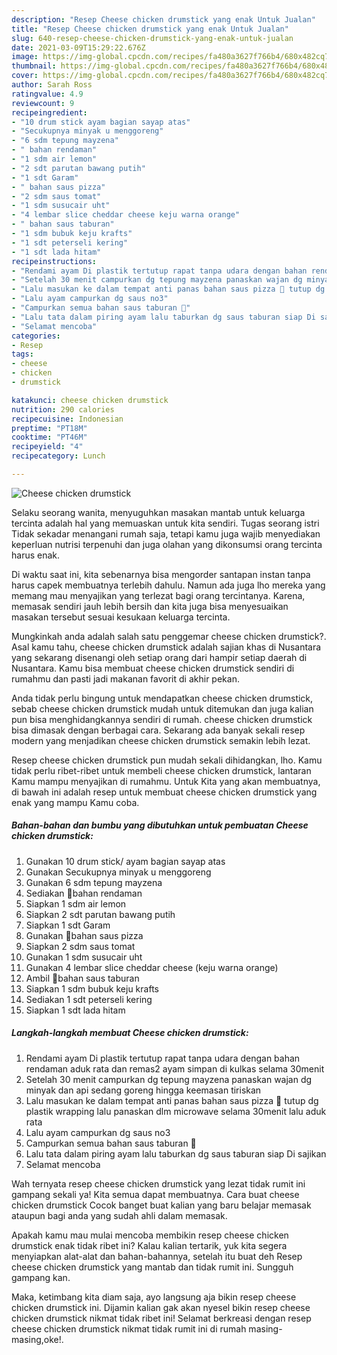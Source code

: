 ```yaml
---
description: "Resep Cheese chicken drumstick yang enak Untuk Jualan"
title: "Resep Cheese chicken drumstick yang enak Untuk Jualan"
slug: 640-resep-cheese-chicken-drumstick-yang-enak-untuk-jualan
date: 2021-03-09T15:29:22.676Z
image: https://img-global.cpcdn.com/recipes/fa480a3627f766b4/680x482cq70/cheese-chicken-drumstick-foto-resep-utama.jpg
thumbnail: https://img-global.cpcdn.com/recipes/fa480a3627f766b4/680x482cq70/cheese-chicken-drumstick-foto-resep-utama.jpg
cover: https://img-global.cpcdn.com/recipes/fa480a3627f766b4/680x482cq70/cheese-chicken-drumstick-foto-resep-utama.jpg
author: Sarah Ross
ratingvalue: 4.9
reviewcount: 9
recipeingredient:
- "10 drum stick ayam bagian sayap atas"
- "Secukupnya minyak u menggoreng"
- "6 sdm tepung mayzena"
- " bahan rendaman"
- "1 sdm air lemon"
- "2 sdt parutan bawang putih"
- "1 sdt Garam"
- " bahan saus pizza"
- "2 sdm saus tomat"
- "1 sdm susucair uht"
- "4 lembar slice cheddar cheese keju warna orange"
- " bahan saus taburan"
- "1 sdm bubuk keju krafts"
- "1 sdt peterseli kering"
- "1 sdt lada hitam"
recipeinstructions:
- "Rendami ayam Di plastik tertutup rapat tanpa udara dengan bahan rendaman aduk rata dan remas2 ayam simpan di kulkas selama 30menit"
- "Setelah 30 menit campurkan dg tepung mayzena panaskan wajan dg minyak dan api sedang goreng hingga keemasan tiriskan"
- "Lalu masukan ke dalam tempat anti panas bahan saus pizza 🍕 tutup dg plastik wrapping lalu panaskan dlm microwave selama 30menit lalu aduk rata"
- "Lalu ayam campurkan dg saus no3"
- "Campurkan semua bahan saus taburan 🥄"
- "Lalu tata dalam piring ayam lalu taburkan dg saus taburan siap Di sajikan"
- "Selamat mencoba"
categories:
- Resep
tags:
- cheese
- chicken
- drumstick

katakunci: cheese chicken drumstick 
nutrition: 290 calories
recipecuisine: Indonesian
preptime: "PT18M"
cooktime: "PT46M"
recipeyield: "4"
recipecategory: Lunch

---
```



![Cheese chicken drumstick](https://img-global.cpcdn.com/recipes/fa480a3627f766b4/680x482cq70/cheese-chicken-drumstick-foto-resep-utama.jpg)

Selaku seorang wanita, menyuguhkan masakan mantab untuk keluarga tercinta adalah hal yang memuaskan untuk kita sendiri. Tugas seorang istri Tidak sekadar menangani rumah saja, tetapi kamu juga wajib menyediakan keperluan nutrisi terpenuhi dan juga olahan yang dikonsumsi orang tercinta harus enak.

Di waktu  saat ini, kita sebenarnya bisa mengorder santapan instan tanpa harus capek membuatnya terlebih dahulu. Namun ada juga lho mereka yang memang mau menyajikan yang terlezat bagi orang tercintanya. Karena, memasak sendiri jauh lebih bersih dan kita juga bisa menyesuaikan masakan tersebut sesuai kesukaan keluarga tercinta. 



Mungkinkah anda adalah salah satu penggemar cheese chicken drumstick?. Asal kamu tahu, cheese chicken drumstick adalah sajian khas di Nusantara yang sekarang disenangi oleh setiap orang dari hampir setiap daerah di Nusantara. Kamu bisa membuat cheese chicken drumstick sendiri di rumahmu dan pasti jadi makanan favorit di akhir pekan.

Anda tidak perlu bingung untuk mendapatkan cheese chicken drumstick, sebab cheese chicken drumstick mudah untuk ditemukan dan juga kalian pun bisa menghidangkannya sendiri di rumah. cheese chicken drumstick bisa dimasak dengan berbagai cara. Sekarang ada banyak sekali resep modern yang menjadikan cheese chicken drumstick semakin lebih lezat.

Resep cheese chicken drumstick pun mudah sekali dihidangkan, lho. Kamu tidak perlu ribet-ribet untuk membeli cheese chicken drumstick, lantaran Kamu mampu menyajikan di rumahmu. Untuk Kita yang akan membuatnya, di bawah ini adalah resep untuk membuat cheese chicken drumstick yang enak yang mampu Kamu coba.

<!--inarticleads1-->

##### Bahan-bahan dan bumbu yang dibutuhkan untuk pembuatan Cheese chicken drumstick:

1. Gunakan 10 drum stick/ ayam bagian sayap atas
1. Gunakan Secukupnya minyak u menggoreng
1. Gunakan 6 sdm tepung mayzena
1. Sediakan  🥣bahan rendaman
1. Siapkan 1 sdm air lemon
1. Siapkan 2 sdt parutan bawang putih
1. Siapkan 1 sdt Garam
1. Gunakan  🍕bahan saus pizza
1. Siapkan 2 sdm saus tomat
1. Gunakan 1 sdm susucair uht
1. Gunakan 4 lembar slice cheddar cheese (keju warna orange)
1. Ambil  🥄bahan saus taburan
1. Siapkan 1 sdm bubuk keju krafts
1. Sediakan 1 sdt peterseli kering
1. Siapkan 1 sdt lada hitam




<!--inarticleads2-->

##### Langkah-langkah membuat Cheese chicken drumstick:

1. Rendami ayam Di plastik tertutup rapat tanpa udara dengan bahan rendaman aduk rata dan remas2 ayam simpan di kulkas selama 30menit
1. Setelah 30 menit campurkan dg tepung mayzena panaskan wajan dg minyak dan api sedang goreng hingga keemasan tiriskan
1. Lalu masukan ke dalam tempat anti panas bahan saus pizza 🍕 tutup dg plastik wrapping lalu panaskan dlm microwave selama 30menit lalu aduk rata
1. Lalu ayam campurkan dg saus no3
1. Campurkan semua bahan saus taburan 🥄
1. Lalu tata dalam piring ayam lalu taburkan dg saus taburan siap Di sajikan
1. Selamat mencoba




Wah ternyata resep cheese chicken drumstick yang lezat tidak rumit ini gampang sekali ya! Kita semua dapat membuatnya. Cara buat cheese chicken drumstick Cocok banget buat kalian yang baru belajar memasak ataupun bagi anda yang sudah ahli dalam memasak.

Apakah kamu mau mulai mencoba membikin resep cheese chicken drumstick enak tidak ribet ini? Kalau kalian tertarik, yuk kita segera menyiapkan alat-alat dan bahan-bahannya, setelah itu buat deh Resep cheese chicken drumstick yang mantab dan tidak rumit ini. Sungguh gampang kan. 

Maka, ketimbang kita diam saja, ayo langsung aja bikin resep cheese chicken drumstick ini. Dijamin kalian gak akan nyesel bikin resep cheese chicken drumstick nikmat tidak ribet ini! Selamat berkreasi dengan resep cheese chicken drumstick nikmat tidak rumit ini di rumah masing-masing,oke!.

